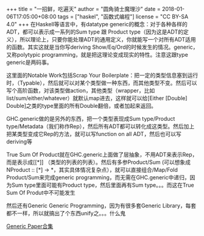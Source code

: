 +++
title = "一招鲜，吃遍天"
author = "圆角骑士魔理沙"
date = 2018-01-06T17:05:00+08:00
tags = ["haskel", "函数式编程"]
license = "CC BY-SA 4.0"
+++
在Haskell等语言中，有datatype generic的概念：对于各种各样的ADT，都可以表示成一系列的Sum type 跟 Product type（因为这是ADT的定义），所以理论上，只要你能处理ADT的通用定义，你就能写一个对所有ADT适用的函数。其实这就是当你写deriving Show/Eq/Ord的时候发生的情况。generic，又称polytypic programming，就是把这理论变成现实的特性。注意这跟type generic是两码事。

这里面的Notable Work包括Scrap Your Boilerplate：把一定的类型信息塞到运行时，（Typable），然后就可以对某个类型做一种东西，而其他类型不变。然后可以写个高阶函数，对该类型做action，其他类型（wrapper，比如list/sum/either/whatever）就默认map进去，这样就可以给[Either [Double] Double]之类的type里面的所有Double翻倍，或者加起来返回。

GHC.generic做的是另外的东西，把一个类型表现成Sum type/Product type/Metadata（我们称作Rep），然后所有ADT都可以转化成这类型。然后加上把某类型变成它Rep的方法，就可以写function on all ADT，然后也可以写deriving等

True Sum Of Product就在GHC.generic上面做了层抽象，不用ADT来表示Rep，而是表示成[[\*]] （类型的列表的列表）。然后有多参Product/Sum (可以想象成NProduct :: [\*] -> \*，其实具体情况复杂点），就可以直接组合/Map/Fold Product/Sum来完成generic programming，而无需在GHC.generic中递归，因为Sum type里面可能有Product type，然后里面再有Sum type。。。而这在True Sum Of Produt中不可能发生

然后还有Generic Generic Programming，因为有很多套Generic Library，每套都不一样，所以就搞出了个东西unify之。。。什么鬼

  


[Generic Paper合集](https://wiki.haskell.org/Research_papers/Generics)



